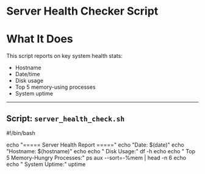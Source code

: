 # Server Health Checker Script

# What It Does

This script reports on key system health stats:
- Hostname
- Date/time
- Disk usage
- Top 5 memory-using processes
- System uptime

---

## Script: `server_health_check.sh`

#!/bin/bash

echo "===== Server Health Report ====="
echo "Date: $(date)"
echo "Hostname: $(hostname)"
echo
echo " Disk Usage:"
df -h
echo
echo " Top 5 Memory-Hungry Processes:"
ps aux --sort=-%mem | head -n 6
echo
echo " System Uptime:"
uptime
